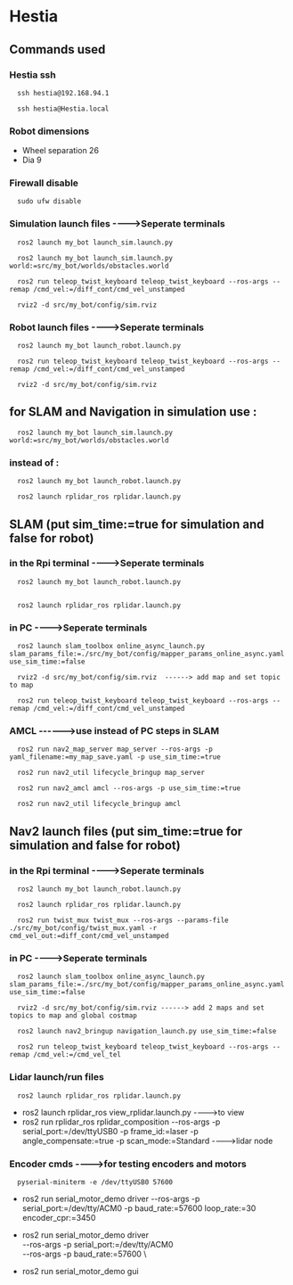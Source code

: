 # Hestia


## Commands used


### Hestia ssh

      ssh hestia@192.168.94.1

      ssh hestia@Hestia.local



### Robot dimensions

- Wheel separation 26
- Dia 9



### Firewall disable

      sudo ufw disable



### Simulation launch files ---->Seperate terminals

      ros2 launch my_bot launch_sim.launch.py

      ros2 launch my_bot launch_sim.launch.py world:=src/my_bot/worlds/obstacles.world

      ros2 run teleop_twist_keyboard teleop_twist_keyboard --ros-args --remap /cmd_vel:=/diff_cont/cmd_vel_unstamped

      rviz2 -d src/my_bot/config/sim.rviz




### Robot launch files ---->Seperate terminals

      ros2 launch my_bot launch_robot.launch.py

      ros2 run teleop_twist_keyboard teleop_twist_keyboard --ros-args --remap /cmd_vel:=/diff_cont/cmd_vel_unstamped

      rviz2 -d src/my_bot/config/sim.rviz




## for SLAM and Navigation in simulation use :
   
      ros2 launch my_bot launch_sim.launch.py world:=src/my_bot/worlds/obstacles.world

### instead of :

      ros2 launch my_bot launch_robot.launch.py
      
      ros2 launch rplidar_ros rplidar.launch.py


## SLAM (put sim_time:=true for simulation and false for robot)



### in the Rpi terminal ---->Seperate terminals

      ros2 launch my_bot launch_robot.launch.py


      ros2 launch rplidar_ros rplidar.launch.py


### in PC ---->Seperate terminals

      ros2 launch slam_toolbox online_async_launch.py slam_params_file:=./src/my_bot/config/mapper_params_online_async.yaml use_sim_time:=false

      rviz2 -d src/my_bot/config/sim.rviz  ------> add map and set topic to map

      ros2 run teleop_twist_keyboard teleop_twist_keyboard --ros-args --remap /cmd_vel:=/diff_cont/cmd_vel_unstamped


### AMCL  ------>use instead of PC steps in SLAM

      ros2 run nav2_map_server map_server --ros-args -p yaml_filename:=my_map_save.yaml -p use_sim_time:=true

      ros2 run nav2_util lifecycle_bringup map_server

      ros2 run nav2_amcl amcl --ros-args -p use_sim_time:=true

      ros2 run nav2_util lifecycle_bringup amcl




## Nav2 launch files (put sim_time:=true for simulation and false for robot)


### in the Rpi terminal ---->Seperate terminals

      ros2 launch my_bot launch_robot.launch.py

      ros2 launch rplidar_ros rplidar.launch.py

      ros2 run twist_mux twist_mux --ros-args --params-file ./src/my_bot/config/twist_mux.yaml -r cmd_vel_out:=diff_cont/cmd_vel_unstamped


### in PC ---->Seperate terminals

      ros2 launch slam_toolbox online_async_launch.py slam_params_file:=./src/my_bot/config/mapper_params_online_async.yaml use_sim_time:=false

      rviz2 -d src/my_bot/config/sim.rviz ------> add 2 maps and set topics to map and global costmap

      ros2 launch nav2_bringup navigation_launch.py use_sim_time:=false

      ros2 run teleop_twist_keyboard teleop_twist_keyboard --ros-args --remap /cmd_vel:=/cmd_vel_tel



### Lidar launch/run files

      ros2 launch rplidar_ros rplidar.launch.py
      
- ros2 launch rplidar_ros view_rplidar.launch.py  ---->to view
- ros2 run rplidar_ros rplidar_composition --ros-args -p serial_port:=/dev/ttyUSB0 -p frame_id:=laser -p angle_compensate:=true -p scan_mode:=Standard    ---->lidar node




### Encoder cmds  ---->for testing encoders and motors

      pyserial-miniterm -e /dev/ttyUSB0 57600

- ros2 run serial_motor_demo driver --ros-args -p serial_port:=/dev/tty/ACM0 -p baud_rate:=57600 loop_rate:=30 encoder_cpr:=3450

- ros2 run serial_motor_demo driver \
  --ros-args -p serial_port:=/dev/tty/ACM0 \
  --ros-args -p baud_rate:=57600 \


- ros2 run serial_motor_demo gui
